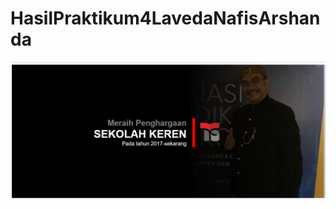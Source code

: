 # HasilPraktikum4LavedaNafisArshanda
![alt text](https://github.com/LavedaNafisArshanda/HasilPraktikum4LavedaNafisArshanda/blob/master/Capture.JPG)
